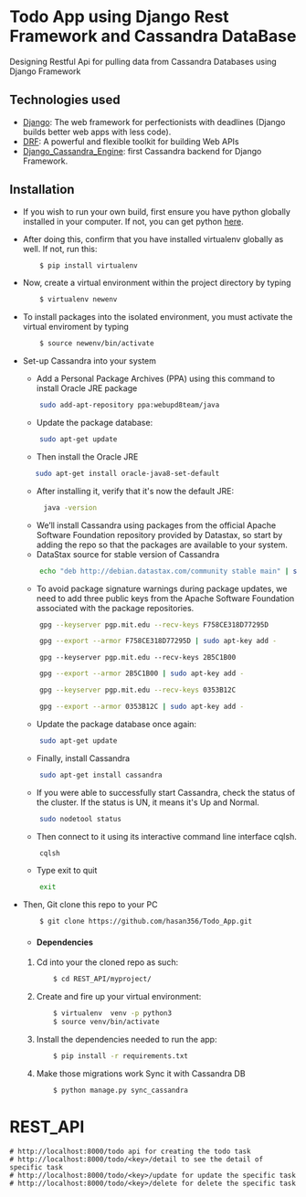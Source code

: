 # Todo App using Django Rest Framework and Cassandra DataBase
Designing Restful Api for pulling data from Cassandra Databases using Django Framework

## Technologies used
* [Django](https://www.djangoproject.com/): The web framework for perfectionists with deadlines (Django builds better web apps with less code).
* [DRF](www.django-rest-framework.org/): A powerful and flexible toolkit for building Web APIs
* [Django_Cassandra_Engine](https://r4fek.github.io/django-cassandra-engine//): first Cassandra backend for Django Framework.

## Installation
* If you wish to run your own build, first ensure you have python globally installed in your computer. If not, you can get python [here](https://www.python.org").

* After doing this, confirm that you have installed virtualenv globally as well. If not, run this:
    ```bash
        $ pip install virtualenv
    ```
* Now, create a virtual environment within the project directory by typing
    ```bash
        $ virtualenv newenv
    ```
    
* To install packages into the isolated environment, you must activate the virtual enviroment by typing
    ```bash
        $ source newenv/bin/activate
    ```
 * Set-up Cassandra into your system
    
    * Add a Personal Package Archives (PPA) using this command to install Oracle JRE package
    
    ```bash
        sudo add-apt-repository ppa:webupd8team/java
    ```
    * Update the package database:
    
    ```bash
        sudo apt-get update
    ```
    * Then install the Oracle JRE
    
    ```bash
       sudo apt-get install oracle-java8-set-default
    ```
    * After installing it, verify that it's now the default JRE:
   ```bash 
        java -version
    ```
    * We’ll install Cassandra using packages from the official Apache Software Foundation repository provided by Datastax, so start by adding the repo so that the packages are available to your system.
    * DataStax source for stable version of Cassandra
    ```bash
        echo "deb http://debian.datastax.com/community stable main" | sudo tee -a /etc/apt/sources.list.d/cassandra.sources.list
    ```
    * To avoid package signature warnings during package updates, we need to add three public keys from the Apache Software Foundation associated with the package repositories.
    ```bash
        gpg --keyserver pgp.mit.edu --recv-keys F758CE318D77295D
    ```
    ```bash
        gpg --export --armor F758CE318D77295D | sudo apt-key add -
    ```
    ```basg
        gpg --keyserver pgp.mit.edu --recv-keys 2B5C1B00
    ```
    ```bash
        gpg --export --armor 2B5C1B00 | sudo apt-key add -
    ```
    ```bash    
        gpg --keyserver pgp.mit.edu --recv-keys 0353B12C
    ```
    ```bash
        gpg --export --armor 0353B12C | sudo apt-key add -
    ```    
    * Update the package database once again:
    ```bash
        sudo apt-get update
    ```
    * Finally, install Cassandra
    ```bash
        sudo apt-get install cassandra
    ```
    
    * If you were able to successfully start Cassandra, check the status of the cluster. If the status is UN, it means it's Up and Normal.
    ```bash
        sudo nodetool status
    ```
    * Then connect to it using its interactive command line interface cqlsh.
    ```bash
        cqlsh
    ```
    * Type exit to quit
    ```bash
        exit
    ```

* Then, Git clone this repo to your PC
    ```bash
        $ git clone https://github.com/hasan356/Todo_App.git
    ```
    * #### Dependencies
    1. Cd into your the cloned repo as such:
        ```bash
            $ cd REST_API/myproject/
        ```
    2. Create and fire up your virtual environment:
        ```bash
            $ virtualenv  venv -p python3
            $ source venv/bin/activate
        ```
    3. Install the dependencies needed to run the app:
        ```bash
            $ pip install -r requirements.txt
        ```
    4. Make those migrations work
         Sync it with Cassandra DB

        ```bash
            $ python manage.py sync_cassandra
        ```
# REST_API

    # http://localhost:8000/todo api for creating the todo task
    # http://localhost:8000/todo/<key>/detail to see the detail of specific task
    # http://localhost:8000/todo/<key>/update for update the specific task
    # http://localhost:8000/todo/<key>/delete for delete the specific task
    




